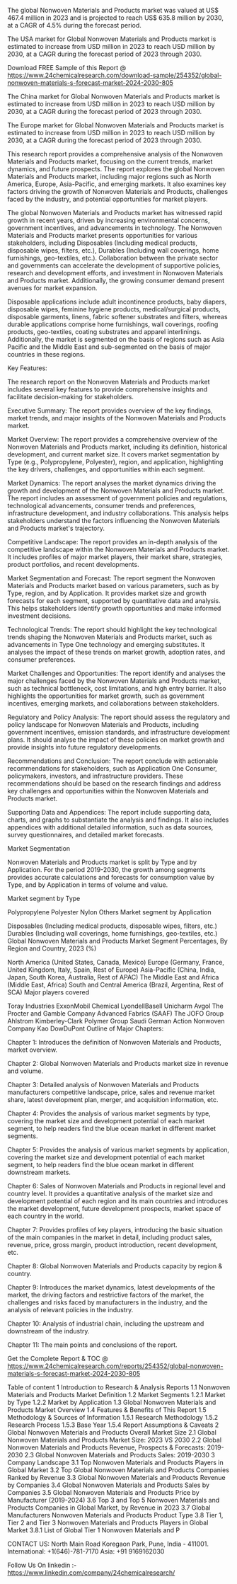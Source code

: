 The global Nonwoven Materials and Products market was valued at US$ 467.4 million in 2023 and is projected to reach US$ 635.8 million by 2030, at a CAGR of 4.5% during the forecast period.

The USA market for Global Nonwoven Materials and Products market is estimated to increase from USD million in 2023 to reach USD million by 2030, at a CAGR during the forecast period of 2023 through 2030.

Download FREE Sample of this Report @ https://www.24chemicalresearch.com/download-sample/254352/global-nonwoven-materials-s-forecast-market-2024-2030-805

The China market for Global Nonwoven Materials and Products market is estimated to increase from USD million in 2023 to reach USD million by 2030, at a CAGR during the forecast period of 2023 through 2030.

The Europe market for Global Nonwoven Materials and Products market is estimated to increase from USD million in 2023 to reach USD million by 2030, at a CAGR during the forecast period of 2023 through 2030.

This research report provides a comprehensive analysis of the Nonwoven Materials and Products market, focusing on the current trends, market dynamics, and future prospects. The report explores the global Nonwoven Materials and Products market, including major regions such as North America, Europe, Asia-Pacific, and emerging markets. It also examines key factors driving the growth of Nonwoven Materials and Products, challenges faced by the industry, and potential opportunities for market players.

The global Nonwoven Materials and Products market has witnessed rapid growth in recent years, driven by increasing environmental concerns, government incentives, and advancements in technology. The Nonwoven Materials and Products market presents opportunities for various stakeholders, including Disposables (Including medical products, disposable wipes, filters, etc.), Durables (Including wall coverings, home furnishings, geo-textiles, etc.). Collaboration between the private sector and governments can accelerate the development of supportive policies, research and development efforts, and investment in Nonwoven Materials and Products market. Additionally, the growing consumer demand present avenues for market expansion.

Disposable applications include adult incontinence products, baby diapers, disposable wipes, feminine hygiene products, medical/surgical products, disposable garments, linens, fabric softener substrates and filters, whereas durable applications comprise home furnishings, wall coverings, roofing products, geo-textiles, coating substrates and apparel interlinings. Additionally, the market is segmented on the basis of regions such as Asia Pacific and the Middle East and sub-segmented on the basis of major countries in these regions.

Key Features:

The research report on the Nonwoven Materials and Products market includes several key features to provide comprehensive insights and facilitate decision-making for stakeholders.

Executive Summary: The report provides overview of the key findings, market trends, and major insights of the Nonwoven Materials and Products market.

Market Overview: The report provides a comprehensive overview of the Nonwoven Materials and Products market, including its definition, historical development, and current market size. It covers market segmentation by Type (e.g., Polypropylene, Polyester), region, and application, highlighting the key drivers, challenges, and opportunities within each segment.

Market Dynamics: The report analyses the market dynamics driving the growth and development of the Nonwoven Materials and Products market. The report includes an assessment of government policies and regulations, technological advancements, consumer trends and preferences, infrastructure development, and industry collaborations. This analysis helps stakeholders understand the factors influencing the Nonwoven Materials and Products market's trajectory.

Competitive Landscape: The report provides an in-depth analysis of the competitive landscape within the Nonwoven Materials and Products market. It includes profiles of major market players, their market share, strategies, product portfolios, and recent developments.

Market Segmentation and Forecast: The report segment the Nonwoven Materials and Products market based on various parameters, such as by Type, region, and by Application. It provides market size and growth forecasts for each segment, supported by quantitative data and analysis. This helps stakeholders identify growth opportunities and make informed investment decisions.

Technological Trends: The report should highlight the key technological trends shaping the Nonwoven Materials and Products market, such as advancements in Type One technology and emerging substitutes. It analyses the impact of these trends on market growth, adoption rates, and consumer preferences.

Market Challenges and Opportunities: The report identify and analyses the major challenges faced by the Nonwoven Materials and Products market, such as technical bottleneck, cost limitations, and high entry barrier. It also highlights the opportunities for market growth, such as government incentives, emerging markets, and collaborations between stakeholders.

Regulatory and Policy Analysis: The report should assess the regulatory and policy landscape for Nonwoven Materials and Products, including government incentives, emission standards, and infrastructure development plans. It should analyse the impact of these policies on market growth and provide insights into future regulatory developments.

Recommendations and Conclusion: The report conclude with actionable recommendations for stakeholders, such as Application One Consumer, policymakers, investors, and infrastructure providers. These recommendations should be based on the research findings and address key challenges and opportunities within the Nonwoven Materials and Products market.

Supporting Data and Appendices: The report include supporting data, charts, and graphs to substantiate the analysis and findings. It also includes appendices with additional detailed information, such as data sources, survey questionnaires, and detailed market forecasts.

Market Segmentation

Nonwoven Materials and Products market is split by Type and by Application. For the period 2019-2030, the growth among segments provides accurate calculations and forecasts for consumption value by Type, and by Application in terms of volume and value.

Market segment by Type

Polypropylene
Polyester
Nylon
Others
Market segment by Application

Disposables (Including medical products, disposable wipes, filters, etc.)
Durables (Including wall coverings, home furnishings, geo-textiles, etc.)
Global Nonwoven Materials and Products Market Segment Percentages, By Region and Country, 2023 (%)

North America (United States, Canada, Mexico)
Europe (Germany, France, United Kingdom, Italy, Spain, Rest of Europe)
Asia-Pacific (China, India, Japan, South Korea, Australia, Rest of APAC)
The Middle East and Africa (Middle East, Africa)
South and Central America (Brazil, Argentina, Rest of SCA)
Major players covered

Toray Industries
ExxonMobil Chemical
LyondellBasell
Unicharm
Avgol
The Procter and Gamble Company
Advanced Fabrics (SAAF)
The JOFO Group
Ahlstrom
Kimberley-Clark
Polymer Group
Saudi German
Action Nonwoven Company
Kao
DowDuPont
Outline of Major Chapters:

Chapter 1: Introduces the definition of Nonwoven Materials and Products, market overview.

Chapter 2: Global Nonwoven Materials and Products market size in revenue and volume.

Chapter 3: Detailed analysis of Nonwoven Materials and Products manufacturers competitive landscape, price, sales and revenue market share, latest development plan, merger, and acquisition information, etc.

Chapter 4: Provides the analysis of various market segments by type, covering the market size and development potential of each market segment, to help readers find the blue ocean market in different market segments.

Chapter 5: Provides the analysis of various market segments by application, covering the market size and development potential of each market segment, to help readers find the blue ocean market in different downstream markets.

Chapter 6: Sales of Nonwoven Materials and Products in regional level and country level. It provides a quantitative analysis of the market size and development potential of each region and its main countries and introduces the market development, future development prospects, market space of each country in the world.

Chapter 7: Provides profiles of key players, introducing the basic situation of the main companies in the market in detail, including product sales, revenue, price, gross margin, product introduction, recent development, etc.

Chapter 8: Global Nonwoven Materials and Products capacity by region & country.

Chapter 9: Introduces the market dynamics, latest developments of the market, the driving factors and restrictive factors of the market, the challenges and risks faced by manufacturers in the industry, and the analysis of relevant policies in the industry.

Chapter 10: Analysis of industrial chain, including the upstream and downstream of the industry.

Chapter 11: The main points and conclusions of the report.

Get the Complete Report & TOC @ https://www.24chemicalresearch.com/reports/254352/global-nonwoven-materials-s-forecast-market-2024-2030-805

Table of content
1 Introduction to Research & Analysis Reports
1.1 Nonwoven Materials and Products Market Definition
1.2 Market Segments
1.2.1 Market by Type
1.2.2 Market by Application
1.3 Global Nonwoven Materials and Products Market Overview
1.4 Features & Benefits of This Report
1.5 Methodology & Sources of Information
1.5.1 Research Methodology
1.5.2 Research Process
1.5.3 Base Year
1.5.4 Report Assumptions & Caveats
2 Global Nonwoven Materials and Products Overall Market Size
2.1 Global Nonwoven Materials and Products Market Size: 2023 VS 2030
2.2 Global Nonwoven Materials and Products Revenue, Prospects & Forecasts: 2019-2030
2.3 Global Nonwoven Materials and Products Sales: 2019-2030
3 Company Landscape
3.1 Top Nonwoven Materials and Products Players in Global Market
3.2 Top Global Nonwoven Materials and Products Companies Ranked by Revenue
3.3 Global Nonwoven Materials and Products Revenue by Companies
3.4 Global Nonwoven Materials and Products Sales by Companies
3.5 Global Nonwoven Materials and Products Price by Manufacturer (2019-2024)
3.6 Top 3 and Top 5 Nonwoven Materials and Products Companies in Global Market, by Revenue in 2023
3.7 Global Manufacturers Nonwoven Materials and Products Product Type
3.8 Tier 1, Tier 2 and Tier 3 Nonwoven Materials and Products Players in Global Market
3.8.1 List of Global Tier 1 Nonwoven Materials and P

CONTACT US:
North Main Road Koregaon Park, Pune, India - 411001.
International: +1(646)-781-7170
Asia: +91 9169162030

Follow Us On linkedin :- https://www.linkedin.com/company/24chemicalresearch/
